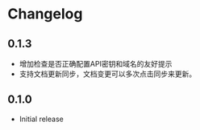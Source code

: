 # Changelog

## 0.1.3

- 增加检查是否正确配置API密钥和域名的友好提示
- 支持文档更新同步，文档变更可以多次点击同步来更新。

## 0.1.0

- Initial release

